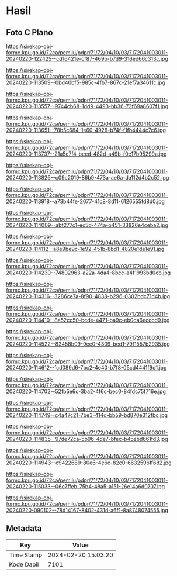 # Hasil

## Foto C Plano

https://sirekap-obj-formc.kpu.go.id/72ca/pemilu/pdpr/71/72/04/10/03/7172041003011-20240220-122425--cd16421e-cf87-469b-b7d9-316ed66c313c.jpg

https://sirekap-obj-formc.kpu.go.id/72ca/pemilu/pdpr/71/72/04/10/03/7172041003011-20240220-113509--0bd40bf5-985c-4fb7-867c-21ef7a34611c.jpg

https://sirekap-obj-formc.kpu.go.id/72ca/pemilu/pdpr/71/72/04/10/03/7172041003011-20240220-113557--9744cb68-1dd9-4493-bb36-73f69a8607f1.jpg

https://sirekap-obj-formc.kpu.go.id/72ca/pemilu/pdpr/71/72/04/10/03/7172041003011-20240220-113651--78b5c684-1e60-4928-b74f-f1fb4444c7c6.jpg

https://sirekap-obj-formc.kpu.go.id/72ca/pemilu/pdpr/71/72/04/10/03/7172041003011-20240220-113737--21a5c7f4-beed-482d-a49b-f0e17b95299a.jpg

https://sirekap-obj-formc.kpu.go.id/72ca/pemilu/pdpr/71/72/04/10/03/7172041003011-20240220-113826--c09c2019-86b9-473a-ae6a-da112d4b2c52.jpg

https://sirekap-obj-formc.kpu.go.id/72ca/pemilu/pdpr/71/72/04/10/03/7172041003011-20240220-113918--a73b44fe-2077-41c8-8d11-6126555fd8d0.jpg

https://sirekap-obj-formc.kpu.go.id/72ca/pemilu/pdpr/71/72/04/10/03/7172041003011-20240220-114009--abf277c1-ec5d-474a-b451-33826e4ceba2.jpg

https://sirekap-obj-formc.kpu.go.id/72ca/pemilu/pdpr/71/72/04/10/03/7172041003011-20240220-114112--a8e9be9c-1e92-451b-8bd1-4820e1de1e91.jpg

https://sirekap-obj-formc.kpu.go.id/72ca/pemilu/pdpr/71/72/04/10/03/7172041003011-20240220-114230--74802963-a22a-4da4-8bcc-a4f1993bd0cb.jpg

https://sirekap-obj-formc.kpu.go.id/72ca/pemilu/pdpr/71/72/04/10/03/7172041003011-20240220-114316--3286ce7a-8f90-4838-b296-0302bdc71d4b.jpg

https://sirekap-obj-formc.kpu.go.id/72ca/pemilu/pdpr/71/72/04/10/03/7172041003011-20240220-114410--8a52cc50-bcde-4471-ba9c-eb0da6ecdcd9.jpg

https://sirekap-obj-formc.kpu.go.id/72ca/pemilu/pdpr/71/72/04/10/03/7172041003011-20240220-114522--83458b09-9ee0-4309-bed1-79f1557b2935.jpg

https://sirekap-obj-formc.kpu.go.id/72ca/pemilu/pdpr/71/72/04/10/03/7172041003011-20240220-114612--fcd089d6-7bc2-4e40-b7f8-05cd4441f9d1.jpg

https://sirekap-obj-formc.kpu.go.id/72ca/pemilu/pdpr/71/72/04/10/03/7172041003011-20240220-114702--52fb5e6c-3ba2-4f6c-bec0-84fdc75f716e.jpg

https://sirekap-obj-formc.kpu.go.id/72ca/pemilu/pdpr/71/72/04/10/03/7172041003011-20240220-114749--c4a47c21-7be3-414d-bb59-bd870e312fbc.jpg

https://sirekap-obj-formc.kpu.go.id/72ca/pemilu/pdpr/71/72/04/10/03/7172041003011-20240220-114835--97de72ca-5b96-4de7-bfec-b45ebd661fd3.jpg

https://sirekap-obj-formc.kpu.go.id/72ca/pemilu/pdpr/71/72/04/10/03/7172041003011-20240220-114943--c9422689-80e6-4e6c-82c0-6632596ff682.jpg

https://sirekap-obj-formc.kpu.go.id/72ca/pemilu/pdpr/71/72/04/10/03/7172041003011-20240220-115033--06e7ffeb-75b4-48a5-a151-26e14a6d0707.jpg

https://sirekap-obj-formc.kpu.go.id/72ca/pemilu/pdpr/71/72/04/10/03/7172041003011-20240220-090102--78d14167-8402-431d-a6f1-8a8748074555.jpg


## Metadata

| Key        | Value               |
| ---------- | ------------------- |
| Time Stamp | 2024-02-20 15:03:20 |
| Kode Dapil | 7101                |



